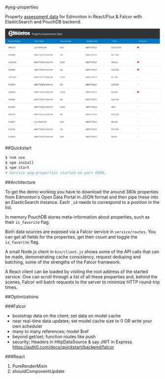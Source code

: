 #yeg-properties

Property [assessment data](https://data.edmonton.ca/City-Administration/Property-Assessment-Data/q7d6-ambg) for Edmonton in React/Flux & Falcor with ElasticSearch and PouchDB backend.

![image](https://raw.githubusercontent.com/radekstepan/yeg-properties/master/screenshot.png)

##Quickstart

```bash
$ nvm use
$ npm install
$ npm start
# Service yeg-properties started on port 8090.
```

##Architecture

To get the demo working you have to download the around 380k properties from Edmonton's Open Data Portal in JSON format and then pipe these into an ElasticSearch instance. Each `_id` needs to correspond to a position in the list.

In memory PouchDB stores meta-information about properties, such as their `is_favorite` flag.

Both data sources are exposed via a Falcor service in `service/routes`. You can get all fields for the properties, get their count and toggle the `is_favorite` flag.

A small Node.js client in `bin/client.js` shows some of the API calls that can be made, demonstrating cache consistency, request deduping and batching, some of the strengths of the Falcor framework.

A React client can be loaded by visiting the root address of the started service. One can scroll through a list of all these properties and, behind the scenes, Falcor will batch requests to the server to minimize HTTP round-trip times.

##Optimizations

###Falcor
- bootstrap data on the client; set data on model cache
- near real-time data updates; set model cache size to 0 OR write your own scheduler
- many to many references; model $ref
- beyond get/set; function routes like push
- security; Headers in HttpDataSource & say JWT in Express https://auth0.com/docs/quickstart/backend/falcor

###React
1. PureRenderMixin
1. shouldComponentUpdate
